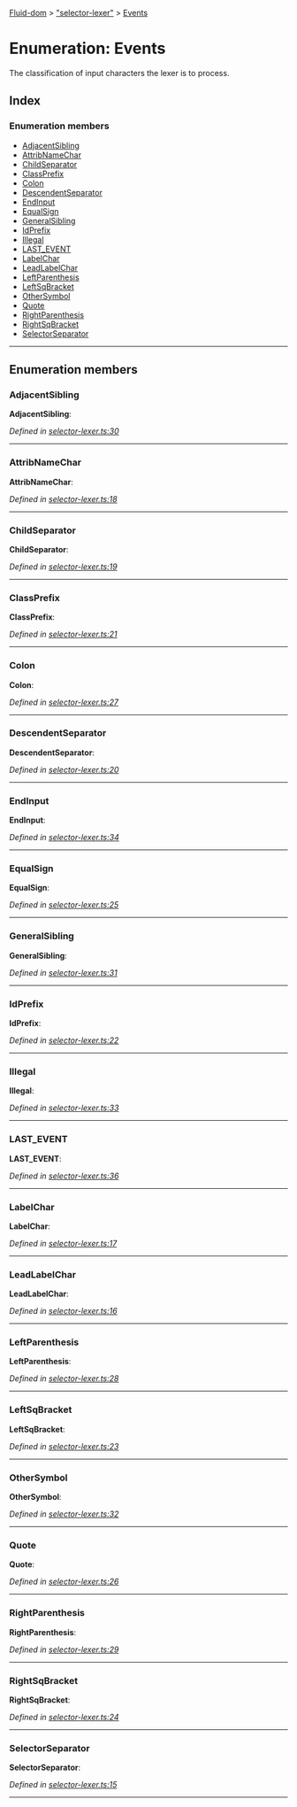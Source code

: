 [Fluid-dom](../README.md) > ["selector-lexer"](../modules/_selector_lexer_.md) > [Events](../enums/_selector_lexer_.events.md)

# Enumeration: Events

The classification of input characters the lexer is to process.

## Index

### Enumeration members

* [AdjacentSibling](_selector_lexer_.events.md#adjacentsibling)
* [AttribNameChar](_selector_lexer_.events.md#attribnamechar)
* [ChildSeparator](_selector_lexer_.events.md#childseparator)
* [ClassPrefix](_selector_lexer_.events.md#classprefix)
* [Colon](_selector_lexer_.events.md#colon)
* [DescendentSeparator](_selector_lexer_.events.md#descendentseparator)
* [EndInput](_selector_lexer_.events.md#endinput)
* [EqualSign](_selector_lexer_.events.md#equalsign)
* [GeneralSibling](_selector_lexer_.events.md#generalsibling)
* [IdPrefix](_selector_lexer_.events.md#idprefix)
* [Illegal](_selector_lexer_.events.md#illegal)
* [LAST_EVENT](_selector_lexer_.events.md#last_event)
* [LabelChar](_selector_lexer_.events.md#labelchar)
* [LeadLabelChar](_selector_lexer_.events.md#leadlabelchar)
* [LeftParenthesis](_selector_lexer_.events.md#leftparenthesis)
* [LeftSqBracket](_selector_lexer_.events.md#leftsqbracket)
* [OtherSymbol](_selector_lexer_.events.md#othersymbol)
* [Quote](_selector_lexer_.events.md#quote)
* [RightParenthesis](_selector_lexer_.events.md#rightparenthesis)
* [RightSqBracket](_selector_lexer_.events.md#rightsqbracket)
* [SelectorSeparator](_selector_lexer_.events.md#selectorseparator)

---

## Enumeration members

<a id="adjacentsibling"></a>

###  AdjacentSibling

**AdjacentSibling**: 

*Defined in [selector-lexer.ts:30](https://github.com/WazzaMo/fluid-dom/blob/cb271c8/src/selector-lexer.ts#L30)*

___
<a id="attribnamechar"></a>

###  AttribNameChar

**AttribNameChar**: 

*Defined in [selector-lexer.ts:18](https://github.com/WazzaMo/fluid-dom/blob/cb271c8/src/selector-lexer.ts#L18)*

___
<a id="childseparator"></a>

###  ChildSeparator

**ChildSeparator**: 

*Defined in [selector-lexer.ts:19](https://github.com/WazzaMo/fluid-dom/blob/cb271c8/src/selector-lexer.ts#L19)*

___
<a id="classprefix"></a>

###  ClassPrefix

**ClassPrefix**: 

*Defined in [selector-lexer.ts:21](https://github.com/WazzaMo/fluid-dom/blob/cb271c8/src/selector-lexer.ts#L21)*

___
<a id="colon"></a>

###  Colon

**Colon**: 

*Defined in [selector-lexer.ts:27](https://github.com/WazzaMo/fluid-dom/blob/cb271c8/src/selector-lexer.ts#L27)*

___
<a id="descendentseparator"></a>

###  DescendentSeparator

**DescendentSeparator**: 

*Defined in [selector-lexer.ts:20](https://github.com/WazzaMo/fluid-dom/blob/cb271c8/src/selector-lexer.ts#L20)*

___
<a id="endinput"></a>

###  EndInput

**EndInput**: 

*Defined in [selector-lexer.ts:34](https://github.com/WazzaMo/fluid-dom/blob/cb271c8/src/selector-lexer.ts#L34)*

___
<a id="equalsign"></a>

###  EqualSign

**EqualSign**: 

*Defined in [selector-lexer.ts:25](https://github.com/WazzaMo/fluid-dom/blob/cb271c8/src/selector-lexer.ts#L25)*

___
<a id="generalsibling"></a>

###  GeneralSibling

**GeneralSibling**: 

*Defined in [selector-lexer.ts:31](https://github.com/WazzaMo/fluid-dom/blob/cb271c8/src/selector-lexer.ts#L31)*

___
<a id="idprefix"></a>

###  IdPrefix

**IdPrefix**: 

*Defined in [selector-lexer.ts:22](https://github.com/WazzaMo/fluid-dom/blob/cb271c8/src/selector-lexer.ts#L22)*

___
<a id="illegal"></a>

###  Illegal

**Illegal**: 

*Defined in [selector-lexer.ts:33](https://github.com/WazzaMo/fluid-dom/blob/cb271c8/src/selector-lexer.ts#L33)*

___
<a id="last_event"></a>

###  LAST_EVENT

**LAST_EVENT**: 

*Defined in [selector-lexer.ts:36](https://github.com/WazzaMo/fluid-dom/blob/cb271c8/src/selector-lexer.ts#L36)*

___
<a id="labelchar"></a>

###  LabelChar

**LabelChar**: 

*Defined in [selector-lexer.ts:17](https://github.com/WazzaMo/fluid-dom/blob/cb271c8/src/selector-lexer.ts#L17)*

___
<a id="leadlabelchar"></a>

###  LeadLabelChar

**LeadLabelChar**: 

*Defined in [selector-lexer.ts:16](https://github.com/WazzaMo/fluid-dom/blob/cb271c8/src/selector-lexer.ts#L16)*

___
<a id="leftparenthesis"></a>

###  LeftParenthesis

**LeftParenthesis**: 

*Defined in [selector-lexer.ts:28](https://github.com/WazzaMo/fluid-dom/blob/cb271c8/src/selector-lexer.ts#L28)*

___
<a id="leftsqbracket"></a>

###  LeftSqBracket

**LeftSqBracket**: 

*Defined in [selector-lexer.ts:23](https://github.com/WazzaMo/fluid-dom/blob/cb271c8/src/selector-lexer.ts#L23)*

___
<a id="othersymbol"></a>

###  OtherSymbol

**OtherSymbol**: 

*Defined in [selector-lexer.ts:32](https://github.com/WazzaMo/fluid-dom/blob/cb271c8/src/selector-lexer.ts#L32)*

___
<a id="quote"></a>

###  Quote

**Quote**: 

*Defined in [selector-lexer.ts:26](https://github.com/WazzaMo/fluid-dom/blob/cb271c8/src/selector-lexer.ts#L26)*

___
<a id="rightparenthesis"></a>

###  RightParenthesis

**RightParenthesis**: 

*Defined in [selector-lexer.ts:29](https://github.com/WazzaMo/fluid-dom/blob/cb271c8/src/selector-lexer.ts#L29)*

___
<a id="rightsqbracket"></a>

###  RightSqBracket

**RightSqBracket**: 

*Defined in [selector-lexer.ts:24](https://github.com/WazzaMo/fluid-dom/blob/cb271c8/src/selector-lexer.ts#L24)*

___
<a id="selectorseparator"></a>

###  SelectorSeparator

**SelectorSeparator**: 

*Defined in [selector-lexer.ts:15](https://github.com/WazzaMo/fluid-dom/blob/cb271c8/src/selector-lexer.ts#L15)*

___

